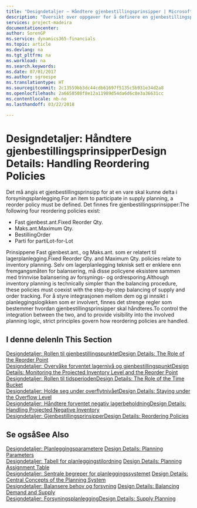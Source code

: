 ```yaml
---
title: "Designdetaljer – Håndtere gjenbestillingsprinsipper | Microsoft-dokumentasjon"
description: "Oversikt over oppgaver for å definere en gjenbestillingspolicy ved forsyningsplanlegging."
services: project-madeira
documentationcenter: 
author: SorenGP
ms.service: dynamics365-financials
ms.topic: article
ms.devlang: na
ms.tgt_pltfrm: na
ms.workload: na
ms.search.keywords: 
ms.date: 07/01/2017
ms.author: sgroespe
ms.translationtype: HT
ms.sourcegitcommit: 2c13559bb3dc44cdb61697f5135c5b931e34d2a8
ms.openlocfilehash: 2a6658508f8e12a11989d54da6d6c8e3a36631cc
ms.contentlocale: nb-no
ms.lasthandoff: 03/22/2018

---
```

# <a name="design-details-handling-reordering-policies"></a><span data-ttu-id="6a11f-103">Designdetaljer: Håndtere gjenbestillingsprinsipper</span><span class="sxs-lookup"><span data-stu-id="6a11f-103">Design Details: Handling Reordering Policies</span></span>
<span data-ttu-id="6a11f-104">Det må angis et gjenbestillingsprinsipp for at en vare skal kunne delta i forsyningsplanlegging.</span><span class="sxs-lookup"><span data-stu-id="6a11f-104">For an item to participate in supply planning, a reorder policy must be defined.</span></span> <span data-ttu-id="6a11f-105">Det finnes fire gjenbestillingsprinsipper:</span><span class="sxs-lookup"><span data-stu-id="6a11f-105">The following four reordering policies exist:</span></span>  
  
* <span data-ttu-id="6a11f-106">Fast gjenbest.ant.</span><span class="sxs-lookup"><span data-stu-id="6a11f-106">Fixed Reorder Qty.</span></span>  
* <span data-ttu-id="6a11f-107">Maks.ant.</span><span class="sxs-lookup"><span data-stu-id="6a11f-107">Maximum Qty.</span></span>  
* <span data-ttu-id="6a11f-108">Bestilling</span><span class="sxs-lookup"><span data-stu-id="6a11f-108">Order</span></span>  
* <span data-ttu-id="6a11f-109">Parti for parti</span><span class="sxs-lookup"><span data-stu-id="6a11f-109">Lot-for-Lot</span></span>  
  
<span data-ttu-id="6a11f-110">Prinsippene Fast gjenbest.ant., og Maks.ant. som er relatert til lagerplanlegging.</span><span class="sxs-lookup"><span data-stu-id="6a11f-110">Fixed Reorder Qty. and Maximum Qty. policies relate to inventory planning.</span></span> <span data-ttu-id="6a11f-111">Selv om lagerplanlegging teknisk sett er enklere enn fremgangsmåten for balansering, må disse policyene eksistere sammen med trinnvise balansering av forsynings- og ordresporing.</span><span class="sxs-lookup"><span data-stu-id="6a11f-111">Although inventory planning is technically simpler than the balancing procedure, these policies must coexist with the step-by-step balancing of supply and order tracking.</span></span> <span data-ttu-id="6a11f-112">For å styre integrasjonen mellom dem og gi innsikt i planleggingslogikken som er involvert, finnes det strenge regler som bestemmer hvordan gjenbestillingsprinsipper skal håndteres.</span><span class="sxs-lookup"><span data-stu-id="6a11f-112">To control the integration between the two, and to provide visibility into the involved planning logic, strict principles govern how reordering policies are handled.</span></span>  
  
## <a name="in-this-section"></a><span data-ttu-id="6a11f-113">I denne delen</span><span class="sxs-lookup"><span data-stu-id="6a11f-113">In This Section</span></span>  
[<span data-ttu-id="6a11f-114">Designdetaljer: Rollen til gjenbestillingspunktet</span><span class="sxs-lookup"><span data-stu-id="6a11f-114">Design Details: The Role of the Reorder Point</span></span>](design-details-the-role-of-the-reorder-point.md)  
[<span data-ttu-id="6a11f-115">Designdetaljer: Overvåke forventet lagernivå og gjenbestillingspunkt</span><span class="sxs-lookup"><span data-stu-id="6a11f-115">Design Details: Monitoring the Projected Inventory Level and the Reorder Point</span></span>](design-details-monitoring-the-projected-inventory-level-and-the-reorder-point.md)  
[<span data-ttu-id="6a11f-116">Designdetaljer: Rollen til tidsperioden</span><span class="sxs-lookup"><span data-stu-id="6a11f-116">Design Details: The Role of the Time Bucket</span></span>](design-details-the-role-of-the-time-bucket.md)  
[<span data-ttu-id="6a11f-117">Designdetaljer: Holde seg under overflytnivået</span><span class="sxs-lookup"><span data-stu-id="6a11f-117">Design Details: Staying under the Overflow Level</span></span>](design-details-staying-under-the-overflow-level.md)  
[<span data-ttu-id="6a11f-118">Designdetaljer: Håndtere forventet negativ lagerbeholdning</span><span class="sxs-lookup"><span data-stu-id="6a11f-118">Design Details: Handling Projected Negative Inventory</span></span>](design-details-handling-projected-negative-inventory.md)  
[<span data-ttu-id="6a11f-119">Designdetaljer: Gjenbestillingsprinsipper</span><span class="sxs-lookup"><span data-stu-id="6a11f-119">Design Details: Reordering Policies</span></span>](design-details-reordering-policies.md)  
  
## <a name="see-also"></a><span data-ttu-id="6a11f-120">Se også</span><span class="sxs-lookup"><span data-stu-id="6a11f-120">See Also</span></span>  
<span data-ttu-id="6a11f-121">[Designdetaljer: Planleggingsparametere](design-details-planning-parameters.md) </span><span class="sxs-lookup"><span data-stu-id="6a11f-121">[Design Details: Planning Parameters](design-details-planning-parameters.md) </span></span>  
<span data-ttu-id="6a11f-122">[Designdetaljer: Tabell for planleggingstilordning](design-details-planning-assignment-table.md) </span><span class="sxs-lookup"><span data-stu-id="6a11f-122">[Design Details: Planning Assignment Table](design-details-planning-assignment-table.md) </span></span>  
<span data-ttu-id="6a11f-123">[Designdetaljer: Sentrale begreper for planleggingssystemet](design-details-central-concepts-of-the-planning-system.md) </span><span class="sxs-lookup"><span data-stu-id="6a11f-123">[Design Details: Central Concepts of the Planning System](design-details-central-concepts-of-the-planning-system.md) </span></span>  
<span data-ttu-id="6a11f-124">[Designdetaljer: Balansere behov og forsyning](design-details-balancing-demand-and-supply.md) </span><span class="sxs-lookup"><span data-stu-id="6a11f-124">[Design Details: Balancing Demand and Supply](design-details-balancing-demand-and-supply.md) </span></span>  
[<span data-ttu-id="6a11f-125">Designdetaljer: Forsyningsplanlegging</span><span class="sxs-lookup"><span data-stu-id="6a11f-125">Design Details: Supply Planning</span></span>](design-details-supply-planning.md)
